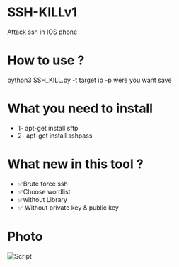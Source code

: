 # SSH-KILLv1
Attack ssh in IOS phone 

# How to use ?

python3 SSH_KILL.py -t target ip -p were you want save

# What you need to install
* 1- apt-get install sftp
* 2- apt-get install sshpass

# What new in this tool ?

* ✅Brute force ssh
* ✅Choose wordlist
* ✅without Library
* ✅ Without private key & public key

# Photo

![Script](https://up4net.com/uploads3/up4net-SSH-KILL.png)
